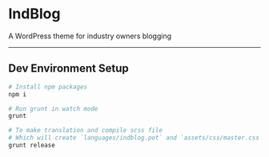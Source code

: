 # IndBlog

A WordPress theme for industry owners blogging

---

## Dev Environment Setup
```sh
# Install npm packages
npm i

# Run grunt in watch mode
grunt

# To make translation and compile scss file
# Which will create `languages/indblog.pot` and `assets/css/master.css`
grunt release
```